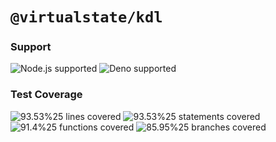 # `@virtualstate/kdl`

[//]: # (badges)

### Support

 ![Node.js supported](https://img.shields.io/badge/node-%3E%3D16.0.0-blue) ![Deno supported](https://img.shields.io/badge/deno-%3E%3D1.17.0-blue) 

### Test Coverage

 ![93.53%25 lines covered](https://img.shields.io/badge/lines-93.53%25-brightgreen) ![93.53%25 statements covered](https://img.shields.io/badge/statements-93.53%25-brightgreen) ![91.4%25 functions covered](https://img.shields.io/badge/functions-91.4%25-brightgreen) ![85.95%25 branches covered](https://img.shields.io/badge/branches-85.95%25-brightgreen)

[//]: # (badges)

